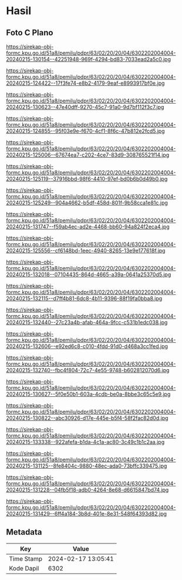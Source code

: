 # Hasil

## Foto C Plano

https://sirekap-obj-formc.kpu.go.id/51a8/pemilu/pdpr/63/02/20/20/04/6302202004004-20240215-130154--42251948-969f-4294-bd83-7033ead2a5c0.jpg

https://sirekap-obj-formc.kpu.go.id/51a8/pemilu/pdpr/63/02/20/20/04/6302202004004-20240215-124422--17f3fe74-e8b2-4179-9eaf-e8993917bf0e.jpg

https://sirekap-obj-formc.kpu.go.id/51a8/pemilu/pdpr/63/02/20/20/04/6302202004004-20240215-130623--47e40dff-9270-45c7-91a0-9d7bf112f3c7.jpg

https://sirekap-obj-formc.kpu.go.id/51a8/pemilu/pdpr/63/02/20/20/04/6302202004004-20240215-124855--95f03e9e-f670-4cf1-8f6c-47b812e2fcd5.jpg

https://sirekap-obj-formc.kpu.go.id/51a8/pemilu/pdpr/63/02/20/20/04/6302202004004-20240215-125006--67674ea7-c202-4ce7-83d9-308765521f14.jpg

https://sirekap-obj-formc.kpu.go.id/51a8/pemilu/pdpr/63/02/20/20/04/6302202004004-20240215-125119--37916bbd-98f6-4410-97ef-bd0b6b0d49b0.jpg

https://sirekap-obj-formc.kpu.go.id/51a8/pemilu/pdpr/63/02/20/20/04/6302202004004-20240215-125249--904a4662-b5df-458d-801f-9b58cca1e81c.jpg

https://sirekap-obj-formc.kpu.go.id/51a8/pemilu/pdpr/63/02/20/20/04/6302202004004-20240215-131747--f59ab4ec-ad2e-4468-bb60-94a824f2eca4.jpg

https://sirekap-obj-formc.kpu.go.id/51a8/pemilu/pdpr/63/02/20/20/04/6302202004004-20240215-125556--cf6148bd-1eec-4940-8265-13e9e177618f.jpg

https://sirekap-obj-formc.kpu.go.id/51a8/pemilu/pdpr/63/02/20/20/04/6302202004004-20240215-132018--07104435-864d-4665-a39a-0641a25370d5.jpg

https://sirekap-obj-formc.kpu.go.id/51a8/pemilu/pdpr/63/02/20/20/04/6302202004004-20240215-132115--d7ff4b81-6dc8-4b11-9396-88f19fa0bba8.jpg

https://sirekap-obj-formc.kpu.go.id/51a8/pemilu/pdpr/63/02/20/20/04/6302202004004-20240215-132440--27c23a4b-afab-464a-9fcc-c531b1edc038.jpg

https://sirekap-obj-formc.kpu.go.id/51a8/pemilu/pdpr/63/02/20/20/04/6302202004004-20240215-132606--e92ed6c8-c010-4fdd-91d0-d468a3cc1fed.jpg

https://sirekap-obj-formc.kpu.go.id/51a8/pemilu/pdpr/63/02/20/20/04/6302202004004-20240215-132740--fbc4f804-72c7-4e55-9748-b602812070d6.jpg

https://sirekap-obj-formc.kpu.go.id/51a8/pemilu/pdpr/63/02/20/20/04/6302202004004-20240215-130627--5f0e50b1-603a-4cdb-be0a-8bbe3c65c5e9.jpg

https://sirekap-obj-formc.kpu.go.id/51a8/pemilu/pdpr/63/02/20/20/04/6302202004004-20240215-130822--abc30926-d17e-445e-b5f4-58f2fac82d0d.jpg

https://sirekap-obj-formc.kpu.go.id/51a8/pemilu/pdpr/63/02/20/20/04/6302202004004-20240215-133338--922afefa-b1da-4c1a-ac80-3c49c1b1c2aa.jpg

https://sirekap-obj-formc.kpu.go.id/51a8/pemilu/pdpr/63/02/20/20/04/6302202004004-20240215-131125--8fe8404c-9880-48ec-ada0-73bffc339475.jpg

https://sirekap-obj-formc.kpu.go.id/51a8/pemilu/pdpr/63/02/20/20/04/6302202004004-20240215-131228--04fb5f18-adb0-4264-8e68-d6615847bd74.jpg

https://sirekap-obj-formc.kpu.go.id/51a8/pemilu/pdpr/63/02/20/20/04/6302202004004-20240215-131429--6ff4a184-3b8d-401e-8e31-548f64393d82.jpg


## Metadata

| Key        | Value               |
| ---------- | ------------------- |
| Time Stamp | 2024-02-17 13:05:41 |
| Kode Dapil | 6302                |



